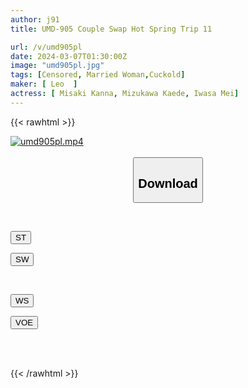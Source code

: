 ```yaml
---
author: j91
title: UMD-905 Couple Swap Hot Spring Trip 11

url: /v/umd905pl
date: 2024-03-07T01:30:00Z
image: "umd905pl.jpg"
tags: [Censored, Married Woman,Cuckold]
maker: [ Leo  ]
actress: [ Misaki Kanna, Mizukawa Kaede, Iwasa Mei]
---
```



{{< rawhtml >}}

<div class="video" data-videoid="86eG2kj18Jsoo47">
    <a href="javascript:;">
        <img src="/v/umd905pl/umd905pl.jpg" width="WIDTH" height="HEIGHT" alt="umd905pl.mp4" loading="lazy">
    </a>
</div>

<script type="text/javascript" src="https://j91.asia/asset/on-demand-st.js"></script>

<br>
  <link rel="stylesheet" href="https://j91.asia/asset/bs5.css">
  
  <center>
  <button class="btn btn-primary" type="button" data-bs-toggle="collapse" data-bs-target=".multi-collapse" aria-expanded="false" aria-controls="multiCollapseExample1 multiCollapseExample2"><h2>Download</h2></button></center>
</p>
<div class="row">
  <div class="col">
    <div class="collapse multi-collapse" id="multiCollapseExample1">
      <div class="card card-body">
	      	      <br>
<div class="buttons">  
<p><a href="https://streamtape.to/v/86eG2kj18Jsoo47" target="_blank"><button class="btn-hover color-3"><i class="fa fa-download"></i> ST</button></a></p>
<p><a href="https://cdnwish.com/hr3drp3tcowo" target="_blank"><button class="btn-hover color-2"><i class="fa fa-download"></i> SW</button></a></p></div>
    </div>
  </div>
</div>
  <div class="col">
    <div class="collapse multi-collapse" id="multiCollapseExample2">
      <div class="card card-body">
	      <br>
<div class="buttons">
<p><a href="https://wolfstream.tv/n6d83c6mgoyp"><button class="btn-hover color-9"><i class="fa fa-download"></i> WS</button></a></p>
<p><a href="https://voe.sx/npfmxx7k6jja"><button class="btn-hover color-8"><i class="fa fa-download"></i> VOE</button></a></p></div>
<br><br>
      </div>
    </div>
  </div>
</div>

{{< /rawhtml >}}